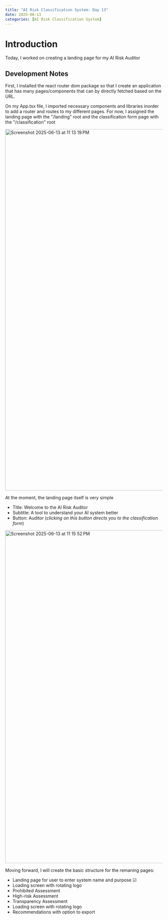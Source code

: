 ```yaml
---
title: "AI Risk Classification System: Day 13"
date: 2025-06-13
categories: [AI Risk Classification System]
---
```


# Introduction

Today, I worked on creating a landing page for my AI Risk Auditor

## Development Notes

First, I installed the react router dom package so that I create an application that has many pages/components that can by directly fetched based on the URL.

On my App.tsx file, I imported necessary components and libraries inorder to add a router and routes to my different pages. For now, I assigned the landing page with the "/landing" root and the classification form page with the "/classification" root

<img width="1152" alt="Screenshot 2025-06-13 at 11 13 19 PM" src="https://github.com/user-attachments/assets/621d2044-53ab-40db-80e9-3025d7203cd3" />

At the moment, the landing page itself is very simple
- Title: Welcome to the AI Risk Auditor
- Subtitle: A tool to understand your AI system better
- Button: Auditor (*clicking on this button directs you to the classification form*)

<img width="1061" alt="Screenshot 2025-06-13 at 11 15 52 PM" src="https://github.com/user-attachments/assets/99bc0843-d003-41e5-9c58-50f3745d0fe9" />


Moving forward, I will create the basic structure for the remaning pages:
- Landing page for user to enter system name and purpose &#x2611;
- Loading screen with rotating logo
- Prohibited Assessment
- High-risk Assessment
- Transparency Assessment
- Loading screen with rotating logo
- Recommendations with option to export
